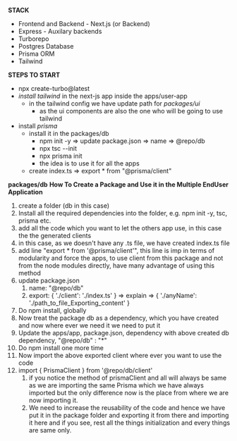 **STACK**

- Frontend and Backend - Next.js (or Backend)
- Express - Auxilary backends
- Turborepo
- Postgres Database
- Prisma ORM
- Tailwind


**STEPS TO START**

- npx create-turbo@latest
- *install tailwind* in the next-js app inside the apps/user-app
  - in the tailwind config we have update path for *packages/ui* 
    - as the ui components are also the one who will be going to use tailwind
- install *prisma* 
  - install it in the packages/db
    - npm init -y => update package.json => name => @repo/db
    - npx tsc --init
    - npx prisma init
    - the idea is to use it for all the apps 
  - create index.ts => export * from "@prisma/client"


**packages/db** **How To Create a Package and Use it in the Multiple EndUser Application**
1. create a folder (db in this case)
2. Install all the required dependencies into the folder, e.g. npm init -y, tsc, prisma etc.
3. add all the code which you want to let the others app use, in this case the the generated clients
4. in this case, as we doesn't have any .ts file, we have created index.ts file
5. add line "export * from '@prisma/client'", this line is imp in terms of modularity and force the apps, to use client from this package and not from the node modules directly, have many advantage of using this method
6. update package.json
   1. name: "@repo/db"
   2. export: { './client': './index.ts' } => explain => { './anyName': './path_to_file_Exporting_content' }
7. Do npm install, globally
8. Now treat the package db as a dependency, which you have created and now where ever we need it we need to put it
9. Update the apps/app, package.json, dependency with above created db dependency, "@repo/db" : "*"
10. Do npm install one more time
11. Now import the above exported client where ever you want to use the code
12. import { PrismaClient } from '@repo/db/client'
    1.  if you notice the method of prismaClient and all will always be same as we are importing the same Prisma which we have always imported but the only difference now is the place from where we are now importing it.
    2.  We need to increase the reusability of the code and hence we have put it in the package folder and exporting it from there and importing it here and if you see, rest all the things initialization and every things are same only.